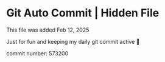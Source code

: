 # Git Auto Commit | Hidden File

This file was added Feb 12, 2025

Just for fun and keeping my daily git commit active 🤪

commit number: 573200
